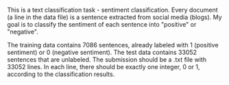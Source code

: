 This is a text classification task - sentiment classification. Every document (a line in the data file) is a sentence extracted from social media (blogs). My goal is to classify the sentiment of each sentence into "positive" or "negative". 

The training data contains 7086 sentences, already labeled with 1 (positive sentiment) or 0 (negative sentiment). The test data contains 33052 sentences that are unlabeled. The submission should be a .txt file with 33052 lines. In each line, there should be exactly one integer, 0 or 1, according to the classification results. 
